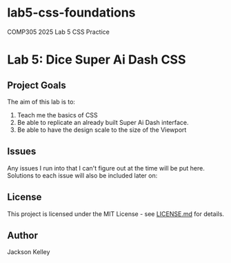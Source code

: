 # lab5-css-foundations
COMP305 2025 Lab 5 CSS Practice

# Lab 5: Dice Super Ai Dash CSS

## Project Goals
The aim of this lab is to:
1. Teach me the basics of CSS
2. Be able to replicate an already built Super Ai Dash interface.
3. Be able to have the design scale to the size of the Viewport

## Issues
Any issues I run into that I can't figure out at the time will be put here. Solutions to each issue will also be included later on:

## License
This project is licensed under the MIT License - see [LICENSE.md](LICENSE.md) for
details.
## Author
Jackson Kelley
